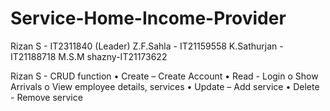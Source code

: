 # Service-Home-Income-Provider
Rizan S - IT2311840 (Leader)
Z.F.Sahla - IT21159558
K.Sathurjan - IT21188718
M.S.M shazny-IT21173622


Rizan S - CRUD function
•	Create – Create Account
•	Read -   Login 
o	Show Arrivals
o	View employee details, services
•	Update – Add service 
•	Delete - Remove service 
